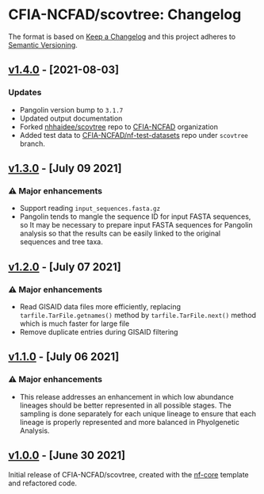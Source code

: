 # CFIA-NCFAD/scovtree: Changelog

The format is based on [Keep a Changelog](https://keepachangelog.com/en/1.0.0/)
and this project adheres to [Semantic Versioning](https://semver.org/spec/v2.0.0.html).

## [v1.4.0](https://github.com/CFIA-NCFAD/scovtree/releases/tag/1.4.0) - [2021-08-03]

### Updates

* Pangolin version bump to `3.1.7`
* Updated output documentation
* Forked [nhhaidee/scovtree](https://github.com/nhhaidee/scovtree/) repo to [CFIA-NCFAD](https://github.com/CFIA-NCFAD) organization
* Added test data to [CFIA-NCFAD/nf-test-datasets](https://github.com/CFIA-NCFAD/nf-test-datasets) repo under `scovtree` branch.


## [v1.3.0](https://github.com/CFIA-NCFAD/scovtree/releases/tag/1.3.0) - [July 09 2021]

### :warning: Major enhancements

* Support reading `input_sequences.fasta.gz`
* Pangolin tends to mangle the sequence ID for input FASTA sequences, so It may be necessary to prepare input FASTA sequences for Pangolin analysis so that the results can be easily linked to the original sequences and tree taxa.

## [v1.2.0](https://github.com/CFIA-NCFAD/scovtree/releases/tag/1.2.0) - [July 07 2021]

### :warning: Major enhancements

* Read GISAID data files more efficiently, replacing `tarfile.TarFile.getnames()` method by `tarfile.TarFile.next()` method which is much faster for large file
* Remove duplicate entries during GISAID filtering

## [v1.1.0](https://github.com/CFIA-NCFAD/scovtree/releases/tag/1.1.0) - [July 06 2021]

### :warning: Major enhancements

* This release addresses an enhancement in which low abundance lineages should be better represented in all possible stages. The sampling is done separately for each unique lineage to ensure that each lineage is properly represented and more balanced in Phyolgenetic Analysis.

## [v1.0.0](https://github.com/CFIA-NCFAD/scovtree/releases/tag/1.0.0) - [June 30 2021]

Initial release of CFIA-NCFAD/scovtree, created with the [nf-core](https://nf-co.re/) template and refactored code.
